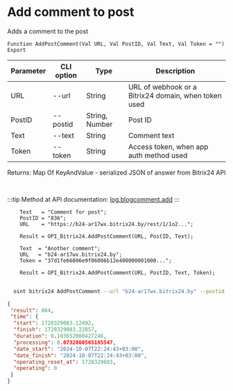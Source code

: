 ﻿---
sidebar_position: 6
---

# Add comment to post
 Adds a comment to the post



`Function AddPostComment(Val URL, Val PostID, Val Text, Val Token = "") Export`

  | Parameter | CLI option | Type | Description |
  |-|-|-|-|
  | URL | --url | String | URL of webhook or a Bitrix24 domain, when token used |
  | PostID | --postid | String, Number | Post ID |
  | Text | --text | String | Comment text |
  | Token | --token | String | Access token, when app auth method used |

  
  Returns:  Map Of KeyAndValue - serialized JSON of answer from Bitrix24 API

<br/>

:::tip
Method at API documentation: [log.blogcomment.add](https://dev.1c-bitrix.ru/rest_help/log/log_blogcomment_add.php)
:::
<br/>


```bsl title="Code example"
    Text   = "Comment for post";
    PostID = "836";
    URL    = "https://b24-ar17wx.bitrix24.by/rest/1/1o2...";

    Result = OPI_Bitrix24.AddPostComment(URL, PostID, Text);

    Text  = "Another comment";
    URL   = "b24-ar17wx.bitrix24.by";
    Token = "37d1fe66006e9f06006b12e400000001000...";

    Result = OPI_Bitrix24.AddPostComment(URL, PostID, Text, Token);
```



```sh title="CLI command example"
    
  oint bitrix24 AddPostComment --url "b24-ar17wx.bitrix24.by" --postid "440" --text "Another comment" --token "fe3fa966006e9f06006b12e400000001000..."

```

```json title="Result"
{
 "result": 864,
 "time": {
  "start": 1728329083.12492,
  "finish": 1728329083.22857,
  "duration": 0.103652000427246,
  "processing": 0.0732860565185547,
  "date_start": "2024-10-07T22:24:43+03:00",
  "date_finish": "2024-10-07T22:24:43+03:00",
  "operating_reset_at": 1728329683,
  "operating": 0
 }
}
```
